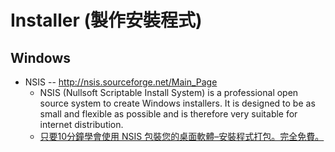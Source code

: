 # Installer (製作安裝程式)

## Windows 

* NSIS -- http://nsis.sourceforge.net/Main_Page
  * NSIS (Nullsoft Scriptable Install System) is a professional open source system to create Windows installers. It is designed to be as small and flexible as possible and is therefore very suitable for internet distribution.
  * [只要10分鐘學會使用 NSIS 包裝您的桌面軟體–安裝程式打包。完全免費。](http://seesawworld.blogspot.tw/2016/02/1-nsis.html)